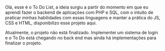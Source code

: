 Olá, esse é o To Do List, a ideia surgiu a partir do momento em que eu aprendi fazer o backend de aplicações com PHP e SQL, com o intuito de praticar minhas habilidades com essas linguagens e manter a prática do JS, CSS e HTML, disponibilizo esse projeto aqui. 

Atualmente, o projeto não está finalizado. Implementei um sistema de login e o To Do está chegando no back end mas ainda há implementações para finalizar o projeto. 